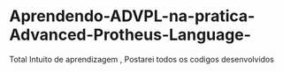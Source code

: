 # Aprendendo-ADVPL-na-pratica-Advanced-Protheus-Language-
Total Intuito de aprendizagem , Postarei todos os codigos desenvolvidos 
